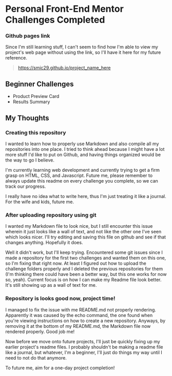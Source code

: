 
# Personal Front-End Mentor Challenges Completed

### Github pages link

Since I'm still learning stuff, I can't seem to find how I'm able to view my project's web page without using the link, so I'll have it here for my future reference.

> https://smic29.github.io/project_name_here

## Beginner Challenges
 - Product Preview Card
 - Results Summary


## My Thoughts
### Creating this repository
I wanted to learn how to properly use Markdown and also compile all my repositories into one place. I tried to think ahead because I might have a lot more stuff I'd like to put on Github, and having things organized would be the way to go I believe.

I'm currently learning web development and currently trying to get a firm grasp on HTML, CSS, and Javascript. Future me, please remember to always update this readme on every challenge you complete, so we can track our progress.

I really have no idea what to write here, thus I'm just treating it like a journal. For the wife and kids, future me. 

### After uploading repository using git
I wanted my Markdown file to look nice, but I still encounter this issue wherein it just looks like a wall of text, and not like the other one I've seen which looks nicer. I'll try editing and saving this file on github and see if that changes anything. Hopefully it does.

Well it didn't work, but I'll keep trying. Encountered some git issues since I made a repository for the first two challenges and wanted them on this one, so I'm fixing that right now. At least I figured out how to upload the challenge folders properly and I deleted the previous repositories for them (I'm thinking there could have been a better way, but this one works for now so, yeah). Current focus is on how I can make my Readme file look better. It's still showing up as a wall of text for me.

### Repository is looks good now, project time!
I managed to fix the issue with me README.md not properly rendering. Apparently it was caused by the echo command, the one found when you're viewing instructions on how to create a new repository. Anyways, by removing it at the bottom of my README.md, the Markdown file now rendered properly. Good job me!

Now before we move onto future projects, I'll just be quickly fixing up my earlier project's readme files. I probably shouldn't be making a readme file like a journal, but whatever, I'm a beginner, I'll just do things my way until I need to not do that anymore. 

To future me, aim for a one-day project completion!
